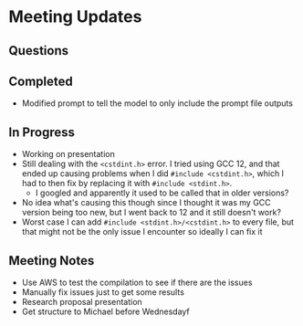 # Meeting Updates

## Questions

## Completed

- Modified prompt to tell the model to only include the prompt file outputs

## In Progress

- Working on presentation
- Still dealing with the `<cstdint.h>` error. I tried using GCC 12, and that ended up causing problems when I did `#include <cstdint.h>`, which I had to then fix by replacing it with `#include <stdint.h>`.
  - I googled and apparently it used to be called that in older versions?
- No idea what's causing this though since I thought it was my GCC version being too new, but I went back to 12 and it still doesn't work?
- Worst case I can add `#include <stdint.h>/<cstdint.h>` to every file, but that might not be the only issue I encounter so ideally I can fix it

## Meeting Notes

- Use AWS to test the compilation to see if there are the issues
- Manually fix issues just to get some results
- Research proposal presentation
- Get structure to Michael before Wednesdayf
